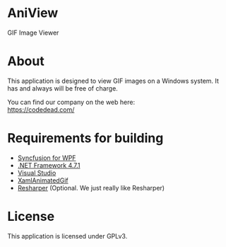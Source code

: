 # AniView
GIF Image Viewer

# About
This application is designed to view GIF images on a Windows system. It has and always will be free of charge.

You can find our company on the web here:<br />
https://codedead.com/

# Requirements for building
* [Syncfusion for WPF](https://www.syncfusion.com/)
* [.NET Framework 4.7.1](https://www.microsoft.com/en-us/download/details.aspx?id=56116)
* [Visual Studio](http://visualstudio.com)
* [XamlAnimatedGif](https://github.com/XamlAnimatedGif/XamlAnimatedGif)
* [Resharper](https://jetbrains.com/resharper) (Optional. We just really like Resharper)

# License
This application is licensed under GPLv3.
